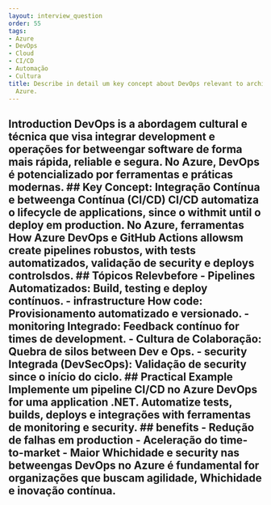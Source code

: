 ```yaml
---
layout: interview_question
order: 55
tags:
- Azure
- DevOps
- Cloud
- CI/CD
- Automação
- Cultura
title: Describe in detail um key concept about DevOps relevant to architecture in
  Azure.
---
```


## Introduction DevOps is a abordagem cultural e técnica que visa integrar development e operações for betweengar software de forma mais rápida, reliable e segura. No Azure, DevOps é potencializado por ferramentas e práticas modernas. ## Key Concept: Integração Contínua e betweenga Contínua (CI/CD) CI/CD automatiza o lifecycle de applications, since o withmit until o deploy em production. No Azure, ferramentas How Azure DevOps e GitHub Actions allowsm create pipelines robustos, with tests automatizados, validação de security e deploys controlsdos. ## Tópicos Relevbefore - **Pipelines Automatizados**: Build, testing e deploy contínuos. - **infrastructure How code**: Provisionamento automatizado e versionado. - **monitoring Integrado**: Feedback contínuo for times de development. - **Cultura de Colaboração**: Quebra de silos between Dev e Ops. - **security Integrada (DevSecOps)**: Validação de security since o início do ciclo. ## Practical Example Implemente um pipeline CI/CD no Azure DevOps for uma application .NET. Automatize tests, builds, deploys e integrações with ferramentas de monitoring e security. ## benefits - **Redução de falhas em production** - **Aceleração do time-to-market** - **Maior Whichidade e security nas betweengas** DevOps no Azure é fundamental for organizações que buscam agilidade, Whichidade e inovação contínua.